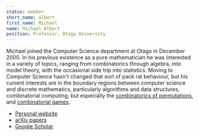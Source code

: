 ```yaml
---
status: member
short_name: albert
first_name: Michael
name: Michael Albert
position: Professor, Otago University
---
```

Michael joined the Computer Science department at Otago in December 2000. In his
previous existence as a pure mathematician he was interested in a variety of
topics, ranging from combinatorics through algebra, into model theory, with the
occasional side trip into statistics. Moving to Computer Science hasn't changed
that sort of pack rat behaviour, but his current interests are in the boundary
regions between computer science and discrete mathematics, particularly
algorithms and data structures, combinatorial computing, but especially the
[combinatorics of permutations](http://www.cs.otago.ac.nz/staffpriv/malbert/permutations.php),
and [combinatorial games](http://www.cs.otago.ac.nz/staffpriv/malbert/games.php).

- [Personal website](http://www.cs.otago.ac.nz/staffpriv/malbert/index.php)
- [arXiv papers](https://arxiv.org/a/albert_m_1.html)
- [Google Scholar](https://scholar.google.is/citations?user=jaWxQwgAAAAJ&hl=en)